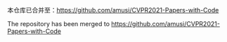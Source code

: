 本仓库已合并至：https://github.com/amusi/CVPR2021-Papers-with-Code

The repository has been merged to https://github.com/amusi/CVPR2021-Papers-with-Code

